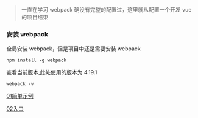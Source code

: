 > 一直在学习 webpack 确没有完整的配置过，这里就从配置一个开发 vue 的项目结束

### 安装 webpack

全局安装 webpack，但是项目中还是需要安装 webpack

```
npm install -g webpack
```

查看当前版本,此处使用的版本为 4.19.1

```
webpack -v
```

<p>
  <a href="./01简单示例/README.md" alt="01简单示例">01简单示例</a>
</p>
<p>
  <a href="./02入口/README.md" alt="02入口">02入口</a>
</p>
